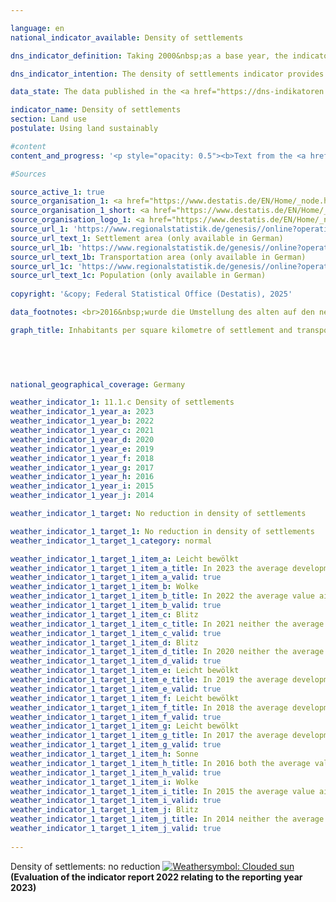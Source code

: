```yaml
---

language: en        
national_indicator_available: Density of settlements        

dns_indicator_definition: Taking 2000&nbsp;as a base year, the indicator shows the development of population numbers per square kilometre of settlement or transport area.        

dns_indicator_intention: The density of settlements indicator provides information about the efficiency of settlement land use. The goal of the Federal Government is to counteract the reduction in settlement density by implementing space-saving measures for all new construction, brownfield development, reduction of residential and commercial vacancy, and densification or dedensification of built-up areas.        

data_state: The data published in the <a href="https://dns-indikatoren.de/assets/Publikationen/Indikatorenberichte/2022.pdf">indicator report 2022</a> is as of 31 October 2022. The data shown on this platform was last updated in March 2025.        

indicator_name: Density of settlements        
section: Land use        
postulate: Using land sustainably        

#content         
content_and_progress: '<p style="opacity: 0.5"><b>Text from the <a href="https://dns-indikatoren.de/assets/Publikationen/Indikatorenberichte/2022.pdf">Indicator Report 2022&nbsp;</a></b><br><br>Settlement density looks at the number of inhabitants in relation to the amount of settlement and transport area&nbsp;–&nbsp;in contrast to population density, which is based on the entire land area.<br><br>Apart from residential building land, settlement land includes areas of special functional character (such as hospitals and schools), industrial and commercial land, mixed-use land (such as shopping streets), and areas for sports, leisure and recreation. Changes in the number of inhabitants and changes in the extent of settlement and transport area both affect figures for the density of settlements.<br><br>Settlement density varies considerably between rural and non-rural areas, with the figures for 2020&nbsp;showing an average of 3,337&nbsp;people per square kilometre of settlement and transport area in non-rural districts but around 1,197&nbsp;in rural districts. Residential building land in towns and cities is frequently much more densely developed, and with more multiple-floor buildings, than in rural regions, where more scattered development incorporating larger unsealed areas such as domestic gardens is prevalent.<br><br>From 2000&nbsp;to 2009, there was a steady decline in settlement density in both rural and nonrural regions. The reduction in absolute terms is slightly smaller in non-rural areas than in rural regions. In relative terms, given the distinctly lower settlement density in rural areas, the reduction was considerably greater there, at 11&nbsp;%, than the 4&nbsp;% reduction observed in non-rural areas. Settlement density in non-rural regions been rising again since 2011. This shows that settlement and transport area in relatively urban areas is being used more efficiently than in previous years.<br><br>Looking at the trends in population numbers and settlement and transport area separately reveals marked differences between rural and non-rural regions. Between 2000&nbsp;and 2020, the amount of settlement and transport area in both rural and non-rural regions increased, though to differing extents&nbsp;–&nbsp;by 15.9&nbsp;% and 8.8&nbsp;% respectively. After rising slightly at the beginning of the century, the rural population then shrank by approximately 2.6&nbsp;% until 2012&nbsp;before increasing again by 2.1&nbsp;% by 2020. In contrast, the population in non-rural regions grew by 1.7&nbsp;% between 2000&nbsp;and 2010&nbsp;and again, by 5.6&nbsp;%, between 2011&nbsp;and 2020. The effects that the development of additional settlement and transport area had on the indicator were therefore amplified in rural regions by the declining population numbers there.<br><br>The data sources for this indicator are the population figures and the area survey by type of actual use compiled by the Federal Statistical Office. In the population numbers, the 2011&nbsp;census caused a jump in the time series. Some areas of land have moreover been reclassified in the official land register maintained by the Länder in recent years, without any actual change in the way they are used. Additionally, the switch from the old to the new land-use classification system was completed in 2016, which affected the official land-use statistics such that the data for 2016&nbsp;are not directly comparable to those for previous years. So that comparisons can nevertheless be drawn, the relevant values were extrapolated on the basis of the 2011&nbsp;census and the 2016&nbsp;reform of the land-use survey.<br><br>The distinction between rural and non-rural is based on a classification used by the Thünen Institute. The institute ascribes a degree of rurality to districts and district-free cities on the basis of geographical characteristics such as settlement density, share of farmland and woodland, and the accessibility of urban centres. The classification is thus applied to whole districts rather than to smaller entities like towns or villages. In 2020, 43&nbsp;% and 57&nbsp;% of the population lived in non-rural and rural areas by this definition, respectively.</p>'                

#Sources        

source_active_1: true
source_organisation_1: <a href="https://www.destatis.de/EN/Home/_node.html" target="_blank">Federal Statistical Office</a>
source_organisation_1_short: <a href="https://www.destatis.de/EN/Home/_node.html" target="_blank">Federal Statistical Office</a>
source_organisation_logo_1: <a href="https://www.destatis.de/EN/Home/_node.html" target="_blank"><img src="https://dnsTestEnvironment.github.io/site/public/OrgImgEn/destatis.png" alt="Federal Statistical Office" title=" Click here to visit the homepage of the organizationFederal Statistical Office" style="height:60px; width:148px; border:transparent"/></a>
source_url_1: 'https://www.regionalstatistik.de/genesis//online?operation=table&code=33111-02-01-4&bypass=true&levelindex=1&levelid=1713517838976#abreadcrumb'
source_url_text_1: Settlement area (only available in German)
source_url_1b: 'https://www.regionalstatistik.de/genesis//online?operation=table&code=33111-03-01-4&bypass=true&levelindex=1&levelid=1713517838976#abreadcrumb'
source_url_text_1b: Transportation area (only available in German)
source_url_1c: 'https://www.regionalstatistik.de/genesis//online?operation=table&code=12411-01-01-4&bypass=true&levelindex=1&levelid=1713517974290#abreadcrumb'
source_url_text_1c: Population (only available in German)
        
copyright: '&copy; Federal Statistical Office (Destatis), 2025'        

data_footnotes: <br>2016&nbsp;wurde die Umstellung des alten auf den neuen Nutzungsartenkatalog vollendet. Aufgrund der Auswirkungen auf die amtliche Flächenstatistik ist das Ergebnis von 2016&nbsp;nur eingeschränkt mit den Vorjahren vergleichbar. Für die Vergleichbarkeit der Jahre wurden die jeweiligen Werte ausgehend vom Zensus 2011&nbsp;und der Veränderung der Flächenerhebung im Jahr 2016&nbsp;zurückgerechnet.<br>• The data is based on a special evaluation and is not publicly available.        

graph_title: Inhabitants per square kilometre of settlement and transport area        

        

                

national_geographical_coverage: Germany        

weather_indicator_1: 11.1.c Density of settlements
weather_indicator_1_year_a: 2023
weather_indicator_1_year_b: 2022
weather_indicator_1_year_c: 2021
weather_indicator_1_year_d: 2020
weather_indicator_1_year_e: 2019
weather_indicator_1_year_f: 2018
weather_indicator_1_year_g: 2017
weather_indicator_1_year_h: 2016
weather_indicator_1_year_i: 2015
weather_indicator_1_year_j: 2014

weather_indicator_1_target: No reduction in density of settlements

weather_indicator_1_target_1: No reduction in density of settlements
weather_indicator_1_target_1_category: normal

weather_indicator_1_target_1_item_a: Leicht bewölkt
weather_indicator_1_target_1_item_a_title: In 2023 the average development aimed in the right direction, but in the previous year there had been a development in the wrong direction or no change at all.
weather_indicator_1_target_1_item_a_valid: true
weather_indicator_1_target_1_item_b: Wolke
weather_indicator_1_target_1_item_b_title: In 2022 the average value aimed in the wrong direction or indicates stagnation, but the previous year had shown a turn in the desired direction.
weather_indicator_1_target_1_item_b_valid: true
weather_indicator_1_target_1_item_c: Blitz
weather_indicator_1_target_1_item_c_title: In 2021 neither the average value nor the last change pointed in the right direction.
weather_indicator_1_target_1_item_c_valid: true
weather_indicator_1_target_1_item_d: Blitz
weather_indicator_1_target_1_item_d_title: In 2020 neither the average value nor the last change pointed in the right direction.
weather_indicator_1_target_1_item_d_valid: true
weather_indicator_1_target_1_item_e: Leicht bewölkt
weather_indicator_1_target_1_item_e_title: In 2019 the average development aimed in the right direction, but in the previous year there had been a development in the wrong direction or no change at all.
weather_indicator_1_target_1_item_e_valid: true
weather_indicator_1_target_1_item_f: Leicht bewölkt
weather_indicator_1_target_1_item_f_title: In 2018 the average development aimed in the right direction, but in the previous year there had been a development in the wrong direction or no change at all.
weather_indicator_1_target_1_item_f_valid: true
weather_indicator_1_target_1_item_g: Leicht bewölkt
weather_indicator_1_target_1_item_g_title: In 2017 the average development aimed in the right direction, but in the previous year there had been a development in the wrong direction or no change at all.
weather_indicator_1_target_1_item_g_valid: true
weather_indicator_1_target_1_item_h: Sonne
weather_indicator_1_target_1_item_h_title: In 2016 both the average value and the previous annual change pointed in the right direction.
weather_indicator_1_target_1_item_h_valid: true
weather_indicator_1_target_1_item_i: Wolke
weather_indicator_1_target_1_item_i_title: In 2015 the average value aimed in the wrong direction or indicates stagnation, but the previous year had shown a turn in the desired direction.
weather_indicator_1_target_1_item_i_valid: true
weather_indicator_1_target_1_item_j: Blitz
weather_indicator_1_target_1_item_j_title: In 2014 neither the average value nor the last change pointed in the right direction.
weather_indicator_1_target_1_item_j_valid: true        
        
---
```



<div>
  <div class="my-header">
    <label class="default">Density of settlements: no reduction
      <a href="https://dnsUpgradeEnvironment.github.io/site/en/status"><img src="https://sdg-indikatoren.de/public/Wettersymbole/Leicht bewölkt.png" title="In 2023 the average development aimed in the right direction, but in the previous year there had been a development in the wrong direction or no change at all." alt="Weathersymbol: Clouded sun"/>
      </a>
    </label>
  </div>
</div>
<div class="my-header-note">
  <label class="default"><b>(Evaluation of the indicator report 2022 relating to the reporting year 2023)
  </b></label>
</div>